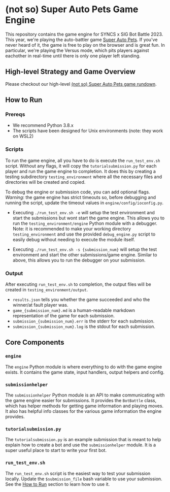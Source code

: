 # (not so) Super Auto Pets Game Engine
This repository contains the game engine for SYNCS x SIG Bot Battle 2023. This year, we're playing the auto-battler game [Super Auto Pets](https://teamwood.itch.io/super-auto-pets). If you've never heard of it, the game is free to play on the browser and is great fun. In particular, we're playing the Versus mode, which pits players against eachother in real-time until there is only one player left standing.

## High-level Strategy and Game Overview
Please checkout our high-level [(not so) Super Auto Pets game rundown](https://syncs.notion.site/SYNCS-BOT-BATTLE-2023-GAME-RUNDOWN-baad74bdc74a4efea01cb18efebf6046?pvs=4). 

## How to Run
### Prereqs
- We recommend Python 3.8.x
- The scripts have been designed for Unix environments (note: they work on WSL2)

### Scripts
To run the game engine, all you have to do is execute the `run_test_env.sh` script. Without any flags, it will copy the `tutorialsubmission.py` for each player and run the game engine to completion. It does this by creating a testing subdirectory `testing_environment` where all the necessary files and directories will be created and copied.

To debug the engine or submission code, you can add optional flags. *Warning*: the game engine has strict timeouts so, before debugging and running the script, update the timeout values in `engine/config/ioconfig.py`.  
- Executing `./run_test_env.sh -e` will setup the test environment and start the submissions but wont start the game engine. This allows you to run the `testing_environment/engine` Python module with a debugger. Note: it is recommended to make your working directory `testing_environment` and use the provided `debug_engine.py` script to easily debug without needing to execute the module itself.

- Executing `./run_test_env.sh -s {submission_num}` will setup the test environment and start the other submissions/game engine. Similar to above, this allows you to run the debugger on your submission.

### Output
After executing `run_test_env.sh` to completion, the output files will be created in `testing_environment/output`.
- `results.json` tells you whether the game succeeded and who the winner/at fault player was.
- `game_{submission_num}.md` is a human-readable markdown representation of the game for each submission.
- `submission_{submission_num}.err` is the stderr for each submission.
- `submission_{submission_num}.log` is the stdout for each submission.

## Core Components
### `engine`
The `engine` Python module is where everything to do with the game engine exists. It contains the game state, input handlers, output helpers and config.

### `submissionhelper`
The `submissionhelper` Python module is an API to make communicating with the game engine easier for submissions. It provides the `BotBattle` class, which has helper methods for getting game information and playing moves. It also has helpful info classes for the various game information the engine provides.

### `tutorialsubmission.py`
The `tutorialsubmission.py` is an example submission that is meant to help explain how to create a bot and use the `submissionhelper` module. It is a super useful place to start to write your first bot.

### `run_test_env.sh`
The `run_test_env.sh` script is the easiest way to test your submission locally. Update the `$submission_file` bash variable to use your submission. See the [How to Run](#how-to-run) section to learn how to use it. 